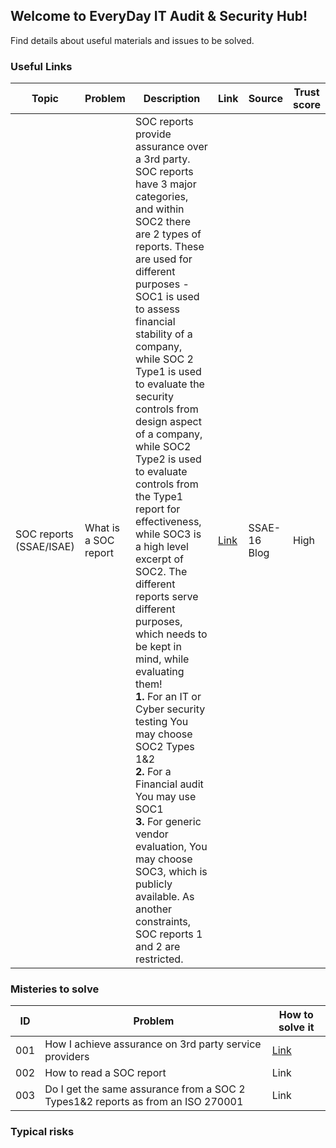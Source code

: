 ## Welcome to EveryDay IT Audit & Security Hub!

Find details about useful materials and issues to be solved.

### Useful Links

|Topic|Problem|Description|Link|Source|Trust score|
|---|---|---|---|---|---|
|SOC reports (SSAE/ISAE)|What is a SOC report|SOC reports provide assurance over a 3rd party. SOC reports have 3 major categories, and within SOC2 there are 2 types of reports. These are used for different purposes - SOC1 is used to assess financial stability of a company, while SOC 2 Type1 is used to evaluate the security controls from design aspect of a company, while SOC2 Type2 is used to evaluate controls from the Type1 report for effectiveness, while SOC3 is a high level excerpt of SOC2. The different reports serve different purposes, which needs to be kept in mind, while evaluating them!<br />**1.** For an IT or Cyber security testing You may choose SOC2 Types 1&2<br />**2.** For a Financial audit You may use SOC1<br />**3.** For generic vendor evaluation, You may choose SOC3, which is publicly available. As another constraints, SOC reports 1 and 2 are restricted.|[Link](https://www.ssae-16.com/soc-1/)|SSAE-16 Blog|High|

### Misteries to solve

|ID|Problem|How to solve it|
|---|---|---|
|001|How I achieve assurance on 3rd party service providers|[Link](misteries/how_to_read_a_soc.md)|
|002|How to read a SOC report|Link|
|003|Do I get the same assurance from a SOC 2 Types1&2 reports as from an ISO 270001|Link|


### Typical risks

